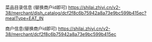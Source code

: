 <!--
 * @Author: your name
 * @Date: 2021-04-09 11:50:09
 * @LastEditTime: 2021-04-09 15:03:45
 * @LastEditors: Please set LastEditors
 * @Description: In User Settings Edit
 * @FilePath: /newCreawling/时来/README.md
-->




菜品目录信息 (替换商户id即可)
https://shilai.zhiyi.cn/v2-38/merchant/dish_catalog/dcf2f8c6b75942a8a73e9bc599b415ec?mealType=EAT_IN

商户信息(替换商户id即可)
https://shilai.zhiyi.cn/v2-38/merchant/dcf2f8c6b75942a8a73e9bc599b415ec
